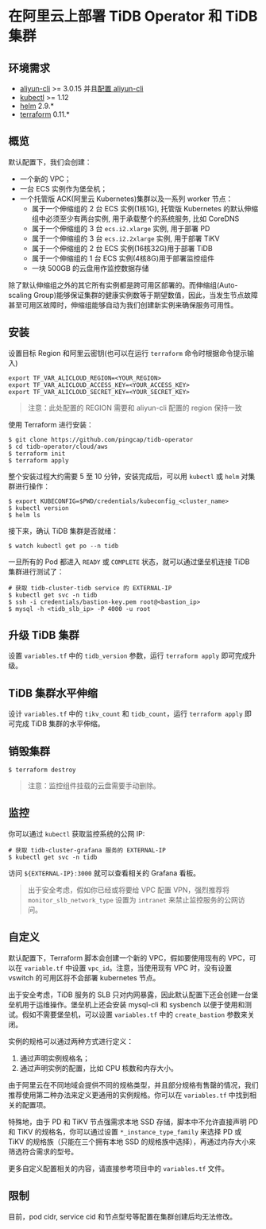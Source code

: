 # 在阿里云上部署 TiDB Operator 和 TiDB 集群

## 环境需求

- [aliyun-cli](https://github.com/aliyun/aliyun-cli) >= 3.0.15 并且[配置 aliyun-cli](https://www.alibabacloud.com/help/doc-detail/90766.htm?spm=a2c63.l28256.a3.4.7b52a893EFVglq)
- [kubectl](https://kubernetes.io/docs/tasks/tools/install-kubectl/#install-kubectl) >= 1.12
- [helm](https://github.com/helm/helm/blob/master/docs/install.md#installing-the-helm-client) 2.9.*
- [terraform](https://learn.hashicorp.com/terraform/getting-started/install.html) 0.11.*

## 概览

默认配置下，我们会创建：
 
- 一个新的 VPC；
- 一台 ECS 实例作为堡垒机；
- 一个托管版 ACK(阿里云 Kubernetes)集群以及一系列 worker 节点：
  - 属于一个伸缩组的 2 台 ECS 实例(1核1G), 托管版 Kubernetes 的默认伸缩组中必须至少有两台实例, 用于承载整个的系统服务, 比如 CoreDNS
  - 属于一个伸缩组的 3 台 `ecs.i2.xlarge` 实例, 用于部署 PD
  - 属于一个伸缩组的 3 台 `ecs.i2.2xlarge` 实例, 用于部署 TiKV
  - 属于一个伸缩组的 2 台 ECS 实例(16核32G)用于部署 TiDB
  - 属于一个伸缩组的 1 台 ECS 实例(4核8G)用于部署监控组件
  - 一块 500GB 的云盘用作监控数据存储

除了默认伸缩组之外的其它所有实例都是跨可用区部署的。而伸缩组(Auto-scaling Group)能够保证集群的健康实例数等于期望数值，因此，当发生节点故障甚至可用区故障时，伸缩组能够自动为我们创建新实例来确保服务可用性。

## 安装

设置目标 Region 和阿里云密钥(也可以在运行 `terraform` 命令时根据命令提示输入)
```shell
export TF_VAR_ALICLOUD_REGION=<YOUR_REGION>
export TF_VAR_ALICLOUD_ACCESS_KEY=<YOUR_ACCESS_KEY>
export TF_VAR_ALICLOUD_SECRET_KEY=<YOUR_SECRET_KEY>
```

> 注意：此处配置的 REGION 需要和 aliyun-cli 配置的 region 保持一致

使用 Terraform 进行安装：

```shell
$ git clone https://github.com/pingcap/tidb-operator
$ cd tidb-operator/cloud/aws
$ terraform init
$ terraform apply
```

整个安装过程大约需要 5 至 10 分钟，安装完成后，可以用 `kubectl` 或 `helm` 对集群进行操作：

```shell
$ export KUBECONFIG=$PWD/credentials/kubeconfig_<cluster_name>
$ kubectl version
$ helm ls
```

接下来，确认 TiDB 集群是否就绪：

```shell
$ watch kubectl get po --n tidb
```

一旦所有的 Pod 都进入 `READY` 或 `COMPLETE` 状态，就可以通过堡垒机连接 TiDB 集群进行测试了：

```shell
# 获取 tidb-cluster-tidb service 的 EXTERNAL-IP
$ kubectl get svc -n tidb
$ ssh -i credentials/bastion-key.pem root@<bastion_ip>
$ mysql -h <tidb_slb_ip> -P 4000 -u root
```

## 升级 TiDB 集群

设置 `variables.tf` 中的 `tidb_version` 参数，运行 `terraform apply` 即可完成升级。

## TiDB 集群水平伸缩

设计 `variables.tf` 中的 `tikv_count` 和 `tidb_count`，运行 `terraform apply` 即可完成 TiDB 集群的水平伸缩。

## 销毁集群

```shell
$ terraform destroy
```

> 注意：监控组件挂载的云盘需要手动删除。

## 监控

你可以通过 `kubectl` 获取监控系统的公网 IP:
```shell
# 获取 tidb-cluster-grafana 服务的 EXTERNAL-IP
$ kubectl get svc -n tidb
```

访问 `${EXTERNAL-IP}:3000` 就可以查看相关的 Grafana 看板。

> 出于安全考虑，假如你已经或将要给 VPC 配置 VPN，强烈推荐将 `monitor_slb_network_type` 设置为 `intranet` 来禁止监控服务的公网访问。

## 自定义

默认配置下，Terraform 脚本会创建一个新的 VPC，假如要使用现有的 VPC，可以在 `variable.tf` 中设置 `vpc_id`。注意，当使用现有 VPC 时，没有设置 vswitch 的可用区将不会部署 kubernetes 节点。

出于安全考虑，TiDB 服务的 SLB 只对内网暴露，因此默认配置下还会创建一台堡垒机用于运维操作。堡垒机上还会安装 mysql-cli 和 sysbench 以便于使用和测试。假如不需要堡垒机，可以设置 `variables.tf` 中的 `create_bastion` 参数来关闭。

实例的规格可以通过两种方式进行定义：

1. 通过声明实例规格名；
2. 通过声明实例的配置，比如 CPU 核数和内存大小。

由于阿里云在不同地域会提供不同的规格类型，并且部分规格有售罄的情况，我们推荐使用第二种办法来定义更通用的实例规格。你可以在 `variables.tf` 中找到相关的配置项。

特殊地，由于 PD 和 TiKV 节点强需求本地 SSD 存储，脚本中不允许直接声明 PD 和 TiKV 的规格名，你可以通过设置 `*_instance_type_family` 来选择 PD 或 TiKV 的规格族（只能在三个拥有本地 SSD 的规格族中选择），再通过内存大小来筛选符合需求的型号。

更多自定义配置相关的内容，请直接参考项目中的 `variables.tf` 文件。

## 限制

目前，pod cidr, service cid 和节点型号等配置在集群创建后均无法修改。
